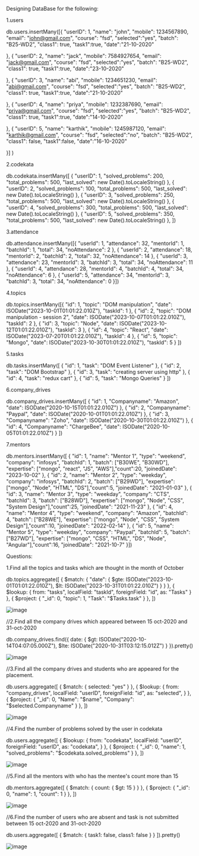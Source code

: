 Designing DataBase for the following:


1.users

db.users.insertMany([{
    "userID": 1,
    "name": "john",
    "mobile": 1234567890,
    "email": "john@gmail.com",
    "course": "fsd",
    "selected":"yes",
    "batch": "B25-WD2",
    "class1": true,
    "task1":true,
    "date":"21-10-2020"
    
},
{
    "userID": 2,
    "name": "jack",
    "mobile": 7584927654,
    "email": "jack@gmail.com",
    "course": "fsd",
    "selected":"yes",
    "batch": "B25-WD2",
    "class1": true,
    "task1":true,
    "date":"23-10-2020"
    
},
{
    "userID": 3,
    "name": "abi",
    "mobile": 1234651230,
    "email": "abi@gmail.com",
    "course": "fsd",
    "selected":"yes",
    "batch": "B25-WD2",
    "class1": true,
    "task1":true,
    "date":"21-10-2020"
    
},
{
    "userID": 4,
    "name": "priya",
    "mobile": 1232387690,
    "email": "priya@gmail.com",
    "course": "fsd",
    "selected":"yes",
    "batch": "B25-WD2",
    "class1": true,
    "task1":true,
    "date":"14-10-2020"
    
},
{
    "userID": 5,
    "name": "karthik",
    "mobile": 1245987120,
    "email": "karthik@gmail.com",
    "course": "fsd",
    "selected":"no",
    "batch": "B25-WD2",
    "class1": false,
    "task1":false,
    "date":"16-10-2020"
    
}]
)


2.codekata


db.codekata.insertMany([
    {
        "userID": 1,
        "solved_problems": 200,
        "total_problems": 500,
        "last_solved": new Date().toLocaleString()
    },
    {
        "userID": 2,
        "solved_problems": 100,
        "total_problems": 500,
        "last_solved": new Date().toLocaleString()
    },
    {
        "userID": 3,
        "solved_problems": 250,
        "total_problems": 500,
        "last_solved": new Date().toLocaleString()
    },
    {
        "userID": 4,
        "solved_problems": 300,
        "total_problems": 500,
        "last_solved": new Date().toLocaleString()
    },
    {
        "userID": 5,
        "solved_problems": 350,
        "total_problems": 500,
        "last_solved": new Date().toLocaleString()
    },
])

3.attendance

db.attendance.insertMany([{ "userId": 1, "attendance": 32, "mentorId": 1, "batchId": 1, "total": 34, "noAttendance": 2 },
{ "userId": 2, "attendance": 18, "mentorId": 2, "batchId": 2, "total": 32, "noAttendance": 14 },
{ "userId": 3, "attendance": 23, "mentorId": 3, "batchId": 3, "total": 34, "noAttendance": 11 },
{ "userId": 4, "attendance": 28, "mentorId": 4, "batchId": 4, "total": 34, "noAttendance": 6 },
{ "userId": 5, "attendance": 34, "mentorId": 3, "batchId": 3, "total": 34, "noAttendance": 0 }])

4.topics

db.topics.insertMany([{ "id": 1, "topic": "DOM manipulation", "date": ISODate("2023-10-01T01:01:22.010Z"), "taskId": 1 },
{ "id": 2, "topic": "DOM manipulation - session 2", "date": ISODate("2023-10-07T01:01:22.010Z"), "taskId": 2 },
{ "id": 3, "topic": "Node", "date": ISODate("2023-10-12T01:01:22.010Z"), "taskId": 3 },
{ "id": 4, "topic": "React", "date": ISODate("2023-07-20T01:01:22.010Z"), "taskId": 4 },
{ "id": 5, "topic": "Mongo", "date": ISODate("2023-10-30T01:01:22.010Z"), "taskId": 5 }
])

5.tasks

db.tasks.insertMany([
    { "id": 1, "task": "DOM Event Listener" },
    { "id": 2, "task": "DOM Bootstrap" },
    { "id": 3, "task": "creating server using http" },
    { "id": 4, "task": "redux cart" },
    { "id": 5, "task": "Mongo Queries" }
])

6.company_drives

db.company_drives.insertMany([
    { "id": 1, "Companyname": "Amazon", "date": ISODate("2020-10-15T01:01:22.010Z") },
    { "id": 2, "Companyname": "Paypal", "date": ISODate("2020-10-01T01:01:22.010Z") },
    { "id": 3, "Companyname": "Zoho", "date": ISODate("2020-10-30T01:01:22.010Z") },
    { "id": 4, "Companyname": "ChargeBee", "date": ISODate("2020-10-05T01:01:22.010Z") }
])

7.mentors

db.mentors.insertMany([
    { "id": 1, "name": "Mentor 1", "type": "weekend", "company": "infosys", "batchId": 1, "batch": ["B30WE", "B30WD"], "expertise": ["mongo", "react", "JS", "AWS"],"count":20, "joinedDate": "2023-10-02" },
    { "id": 2, "name": "Mentor 2", "type": "weekday", "company": "infosys", "batchId": 2, "batch": ["B29WD"], "expertise": ["mongo", "Node", "HTML", "DS"],"count":5, "joinedDate": "2021-01-03" },
    { "id": 3, "name": "Mentor 3", "type": "weekday", "company": "CTS", "batchId": 3, "batch": ["B28WD"], "expertise": ["mongo", "Node", "CSS", "System Design"],"count":25, "joinedDate": "2021-11-23" },
    { "id": 4, "name": "Mentor 4", "type": "weekend", "company": "Amazon", "batchId": 4, "batch": ["B28WE"], "expertise": ["mongo", "Node", "CSS", "System Design"],"count":10, "joinedDate": "2022-02-14" },
    { "id": 5, "name": "Mentor 5", "type": "weekday", "company": "Paypal", "batchId": 5, "batch": ["B27WD"], "expertise": ["mongo", "CSS", "HTML", "DS", "Node", "Angular"],"count":16, "joinedDate": "2021-10-7" }])


Questions:

1.Find all the topics and tasks which are thought in the month of October


db.topics.aggregate([
    {
        $match: {
            "date": { $gte: ISODate("2023-10-01T01:01:22.010Z"), $lt: ISODate("2023-10-31T01:01:22.010Z") }
        }
    },
    {
        $lookup: {
            from: "tasks",
            localField: "taskId",
            foreignField: "id",
            as: "Tasks"
        }
    },
    {
        $project: {
            "_id": 0,
            "topic": 1,
            "Task": "$Tasks.task"
        }
    },
])



![image](https://github.com/NamagiriLakshmiMVL/Mongo-Aggregate/assets/144921147/7cce9e62-4a1b-4ca8-bfd8-0549ca364fdd)


//2.Find all the company drives which appeared between 15 oct-2020 and 31-oct-2020


db.company_drives.find({
    date: {
        $gt: ISODate("2020-10-14T04:07:05.000Z"),
        $lte: ISODate("2020-10-31T03:12:15.012Z")
    }
}).pretty()

![image](https://github.com/NamagiriLakshmiMVL/Mongo-Aggregate/assets/144921147/71e88d1b-34c4-4d10-a359-eadd2db02aa4)

//3.Find all the company drives and students who are appeared for the placement.


db.users.aggregate([
    {
        $match: {
            selected: "yes"
        }
    },
    {
        $lookup: {
            from: "company_drives",
            localField: "userID",
            foreignField: "id",
            as: "selected",
        }
    },
    {
        $project: {
            "_id": 0,
            "Name": "$name",
            "Company": "$selected.Companyname"
        }
    },
])

![image](https://github.com/NamagiriLakshmiMVL/Mongo-Aggregate/assets/144921147/a17c294e-26b5-460c-aa19-6ddc9075db22)

//4.Find the number of problems solved by the user in codekata


db.users.aggregate([
    {
        $lookup: {
            from: "codekata",
            localField: "userID",
            foreignField: "userID",
            as: "codekata",
}
    },
    {
        $project: {
            "_id": 0,
            "name": 1,
            "solved_problems": "$codekata.solved_problems"
        }
    },
])

![image](https://github.com/NamagiriLakshmiMVL/Mongo-Aggregate/assets/144921147/fd1ae8e2-acc8-419d-b1e2-000ac288b659)

//5.Find all the mentors with who has the mentee's count more than 15


db.mentors.aggregate([
    {
        $match: {
            count: { $gt: 15 }
        }
    },
{
        $project: {
            "_id": 0,
            "name": 1,
            "count": 1
        }
    },
])

![image](https://github.com/NamagiriLakshmiMVL/Mongo-Aggregate/assets/144921147/a26131bb-536b-4217-8cac-4534b6e13673)

//6.Find the number of users who are absent and task is not submitted  between 15 oct-2020 and 31-oct-2020


db.users.aggregate([
    {
        $match: {
            task1: false,
            class1: false
        }
    }
]).pretty()

![image](https://github.com/NamagiriLakshmiMVL/Mongo-Aggregate/assets/144921147/6571785a-8c27-4b85-bd1f-a3ff10352410)
